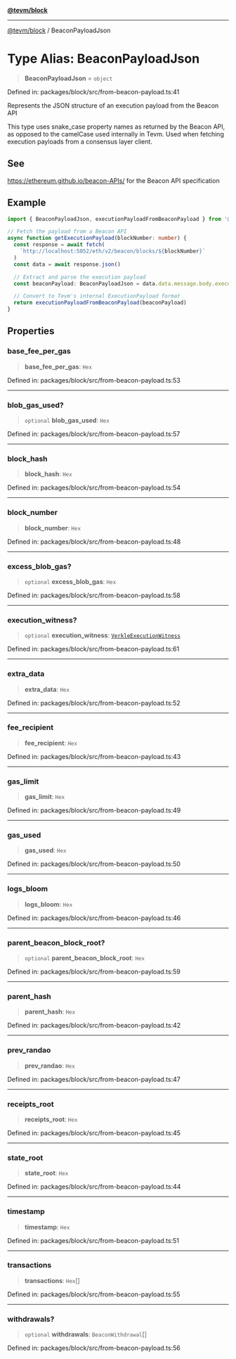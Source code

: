 [**@tevm/block**](../README.md)

***

[@tevm/block](../globals.md) / BeaconPayloadJson

# Type Alias: BeaconPayloadJson

> **BeaconPayloadJson** = `object`

Defined in: packages/block/src/from-beacon-payload.ts:41

Represents the JSON structure of an execution payload from the Beacon API

This type uses snake_case property names as returned by the Beacon API,
as opposed to the camelCase used internally in Tevm. Used when fetching
execution payloads from a consensus layer client.

## See

https://ethereum.github.io/beacon-APIs/ for the Beacon API specification

## Example

```typescript
import { BeaconPayloadJson, executionPayloadFromBeaconPayload } from '@tevm/block'

// Fetch the payload from a Beacon API
async function getExecutionPayload(blockNumber: number) {
  const response = await fetch(
    `http://localhost:5052/eth/v2/beacon/blocks/${blockNumber}`
  )
  const data = await response.json()

  // Extract and parse the execution payload
  const beaconPayload: BeaconPayloadJson = data.data.message.body.execution_payload

  // Convert to Tevm's internal ExecutionPayload format
  return executionPayloadFromBeaconPayload(beaconPayload)
}
```

## Properties

### base\_fee\_per\_gas

> **base\_fee\_per\_gas**: `Hex`

Defined in: packages/block/src/from-beacon-payload.ts:53

***

### blob\_gas\_used?

> `optional` **blob\_gas\_used**: `Hex`

Defined in: packages/block/src/from-beacon-payload.ts:57

***

### block\_hash

> **block\_hash**: `Hex`

Defined in: packages/block/src/from-beacon-payload.ts:54

***

### block\_number

> **block\_number**: `Hex`

Defined in: packages/block/src/from-beacon-payload.ts:48

***

### excess\_blob\_gas?

> `optional` **excess\_blob\_gas**: `Hex`

Defined in: packages/block/src/from-beacon-payload.ts:58

***

### execution\_witness?

> `optional` **execution\_witness**: [`VerkleExecutionWitness`](../interfaces/VerkleExecutionWitness.md)

Defined in: packages/block/src/from-beacon-payload.ts:61

***

### extra\_data

> **extra\_data**: `Hex`

Defined in: packages/block/src/from-beacon-payload.ts:52

***

### fee\_recipient

> **fee\_recipient**: `Hex`

Defined in: packages/block/src/from-beacon-payload.ts:43

***

### gas\_limit

> **gas\_limit**: `Hex`

Defined in: packages/block/src/from-beacon-payload.ts:49

***

### gas\_used

> **gas\_used**: `Hex`

Defined in: packages/block/src/from-beacon-payload.ts:50

***

### logs\_bloom

> **logs\_bloom**: `Hex`

Defined in: packages/block/src/from-beacon-payload.ts:46

***

### parent\_beacon\_block\_root?

> `optional` **parent\_beacon\_block\_root**: `Hex`

Defined in: packages/block/src/from-beacon-payload.ts:59

***

### parent\_hash

> **parent\_hash**: `Hex`

Defined in: packages/block/src/from-beacon-payload.ts:42

***

### prev\_randao

> **prev\_randao**: `Hex`

Defined in: packages/block/src/from-beacon-payload.ts:47

***

### receipts\_root

> **receipts\_root**: `Hex`

Defined in: packages/block/src/from-beacon-payload.ts:45

***

### state\_root

> **state\_root**: `Hex`

Defined in: packages/block/src/from-beacon-payload.ts:44

***

### timestamp

> **timestamp**: `Hex`

Defined in: packages/block/src/from-beacon-payload.ts:51

***

### transactions

> **transactions**: `Hex`[]

Defined in: packages/block/src/from-beacon-payload.ts:55

***

### withdrawals?

> `optional` **withdrawals**: `BeaconWithdrawal`[]

Defined in: packages/block/src/from-beacon-payload.ts:56
